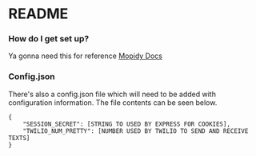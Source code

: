 # README #

### How do I get set up? ###

Ya gonna need this for reference
[Mopidy Docs](https://docs.mopidy.com/en/latest/)

### Config.json ###
There's also a config.json file which will need to be added with configuration information. The file contents can be seen below.

```
{
    "SESSION_SECRET": [STRING TO USED BY EXPRESS FOR COOKIES],
    "TWILIO_NUM_PRETTY": [NUMBER USED BY TWILIO TO SEND AND RECEIVE TEXTS]
}
```
